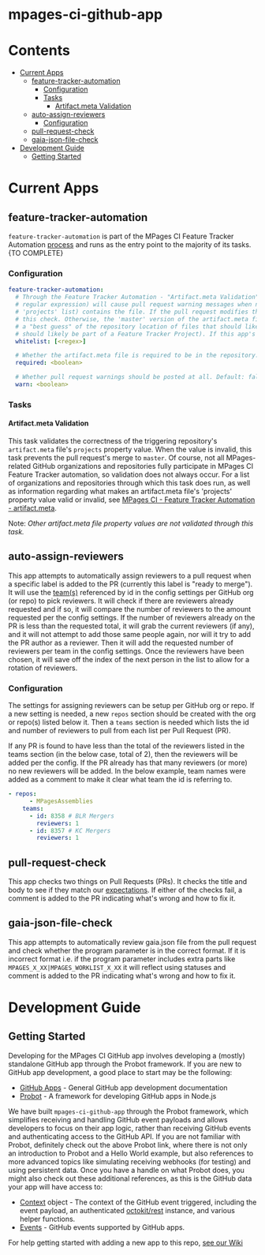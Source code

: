 # mpages-ci-github-app <!-- omit in toc -->



# Contents <!-- omit in toc -->

- [Current Apps](#current-apps)
  - [feature-tracker-automation](#feature-tracker-automation)
    - [Configuration](#configuration)
    - [Tasks](#tasks)
      - [Artifact.meta Validation](#artifactmeta-validation)
  - [auto-assign-reviewers](#auto-assign-reviewers)
    - [Configuration](#configuration-1)
  - [pull-request-check](#pull-request-check)
  - [gaia-json-file-check](#gaia-json-file-check)
- [Development Guide](#development-guide)
  - [Getting Started](#getting-started)

# Current Apps

## feature-tracker-automation

`feature-tracker-automation` is part of the MPages CI Feature Tracker Automation
[process](https://github.cerner.com/MPagesEcosystem/feature-tracker-automator/wiki/MPages-CI-Feature-Tracker-Automation) and runs
as the entry point to the majority of its tasks. {TO COMPLETE}

### Configuration

```yaml
feature-tracker-automation:
  # Through the Feature Tracker Automation - "Artifact.meta Validation" task: Pull request file changes to the following files (by
  # regular expression) will cause pull request warning messages when no project component list (in the artifact.meta file's
  # 'projects' list) contains the file. If the pull request modifies the artifact.meta file, the modified file is used to perform
  # this check. Otherwise, the 'master' version of the artifact.meta file is used to perform this check. This list is meant to be
  # a "best guess" of the repository location of files that should likely be part of a 'projects' property value (i.e., files that
  # should likely be part of a Feature Tracker Project). If this app's 'warn' setting is set to false, this list is ignored.
  whitelist: [<regex>]

  # Whether the artifact.meta file is required to be in the repository. Default: false
  required: <boolean>

  # Whether pull request warnings should be posted at all. Default: false
  warn: <boolean>
```

### Tasks
#### Artifact.meta Validation

This task validates the correctness of the triggering repository's `artifact.meta` file's `projects` property value. When the
value is invalid, this task prevents the pull request's merge to `master`. Of course, not all MPages-related GitHub organizations
and repositories fully participate in MPages CI Feature Tracker automation, so validation does not always occur. For a list of
organizations and repositories through which this task does run, as well as information regarding what makes an artifact.meta
file's 'projects' property value valid or invalid, see [MPages CI - Feature Tracker Automation - artifact.meta](https://github.cerner.com/MPagesEcosystem/feature-tracker-automator#artifact.meta).

Note: _Other artifact.meta file property values are not validated through this task._

## auto-assign-reviewers

This app attempts to automatically assign reviewers to a pull request when a specific label is added to the PR
(currently this label is "ready to merge"). It will use the [team(s)](https://help.github.com/en/github/setting-up-and-managing-organizations-and-teams/organizing-members-into-teams)
referenced by id in the config settings per GitHub org (or repo) to pick reviewers. It will check if there are
reviewers already requested and if so, it will compare the number of reviewers to the amount requested per the config
settings. If the number of reviewers already on the PR is less than the requested total, it will grab the current
reviewers (if any), and it will not attempt to add those same people again, nor will it try to add the PR author as a
reviewer. Then it will add the requested number of reviewers per team in the config settings. Once the reviewers
have been chosen, it will save off the index of the next person in the list to allow for a rotation of reviewers.

### Configuration

The settings for assigning reviewers can be setup per GitHub org or repo. If a new setting is needed, a new
`repos` section should be created with the org or repo(s) listed below it. Then a `teams` section is needed which
lists the id and number of reviewers to pull from each list per Pull Request (PR).

If any PR is found to have less than the total of the reviewers listed in the teams section (in the below case,
total of 2), then the reviewers will be added per the config. If the PR already has that many reviewers (or more)
no new reviewers will be added. In the below example, team names were added as a comment to make it clear what
team the id is referring to.

```yaml
- repos:
      - MPagesAssemblies
    teams:
      - id: 8358 # BLR Mergers
        reviewers: 1
      - id: 8357 # KC Mergers
        reviewers: 1
```

## pull-request-check

This app checks two things on Pull Requests (PRs). It checks the title and body to see if they match our
[expectations](https://github.cerner.com/MPagesEcosystem/mpages-process-guide/blob/master/pr-expectations.md).
If either of the checks fail, a comment is added to the PR indicating what's wrong and how to fix it.

## gaia-json-file-check

This app attempts to automatically review gaia.json file from the pull request and check whether the program parameter is in the correct format. If it is incorrect format i.e. if the program parameter includes  extra parts like `MPAGES_X_XX|MPAGES_WORKLIST_X_XX`
it will reflect using statuses and comment is added to the PR indicating what's wrong and how to fix it.

# Development Guide

## Getting Started

Developing for the MPages CI GitHub app involves developing a (mostly) standalone GitHub app through the Probot framework. If you
are new to GitHub app development, a good place to start may be the following:

- [GitHub Apps](https://developer.github.com/apps/) - General GitHub app development documentation
- [Probot](https://probot.github.io/docs/) - A framework for developing GitHub apps in Node.js

We have built `mpages-ci-github-app` through the Probot framework, which simplifies receiving and handling GitHub event payloads
and allows developers to focus on their app logic, rather than receiving GitHub events and authenticating access to the GitHub API.
If you are not familiar with Probot, definitely check out the above Probot link, where there is not only an introduction to Probot
and a Hello World example, but also references to more advanced topics like simulating receiving webhooks (for testing) and using
persistent data. Once you have a handle on what Probot does, you might also check out these additional references, as this is
the GitHub data your app will have access to:

- [Context](https://probot.github.io/api/latest/classes/context.html) object - The context of the GitHub event triggered,
  including the event payload, an authenticated [octokit/rest](https://octokit.github.io/rest.js/) instance, and various helper
  functions.
- [Events](https://developer.github.com/webhooks/#events) - GitHub events supported by GitHub apps.

For help getting started with adding a new app to this repo, [see our Wiki](https://github.cerner.com/MPagesEcosystem/mpages-ci-github-app/wiki)
